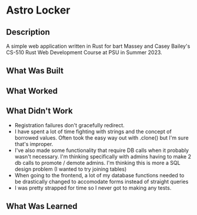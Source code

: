# Astro Locker

## Description

A simple web application written in Rust for bart Massey and Casey Bailey's CS-510 Rust Web Development Course at PSU in Summer 2023.

## What Was Built

## What Worked

## What Didn't Work

- Registration failures don't gracefully redirect.
- I have spent a lot of time fighting with strings and the concept of borrowed values. Often took the easy way out with .clone() but I'm sure that's improper.
- I've also made some functionality that require DB calls when it probably wasn't necessary. I'm thinking specifically with admins having to make 2 db calls to promote / demote admins. I'm thinking this is more a SQL design problem (I wanted to try joining tables)
- When going to the frontend, a lot of my database functions needed to be drastically changed to accomodate forms instead of straight queries
- I was pretty strapped for time so I never got to making any tests.

## What Was Learned
